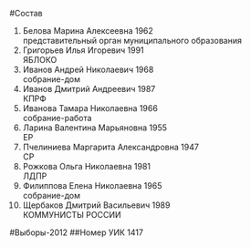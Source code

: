 #Состав
1. Белова Марина Алексеевна 1962   
    представительный орган муниципального образования
2. Григорьев Илья Игоревич 1991   
    ЯБЛОКО
3. Иванов Андрей Николаевич 1968   
    собрание-дом
4. Иванов Дмитрий Андреевич 1987   
    КПРФ
5. Иванова Тамара Николаевна 1966   
    собрание-работа
6. Ларина Валентина Марьяновна 1955   
    ЕР
7. Пчелиниева Маргарита Александровна 1947   
    СР
8. Рожкова Ольга Николаевна 1981   
    ЛДПР
9. Филиппова Елена Николаевна 1965   
    собрание-дом
10. Щербаков Дмитрий Васильевич 1989   
    КОММУНИСТЫ РОССИИ

#Выборы-2012
##Номер УИК
1417